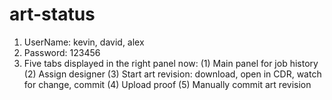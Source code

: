 # art-status
1. UserName: kevin, david, alex
2. Password: 123456
3. Five tabs displayed in the right panel now: 
(1) Main panel for job history
(2) Assign designer
(3) Start art revision: download, open in CDR, watch for change, commit
(4) Upload proof
(5) Manually commit art revision